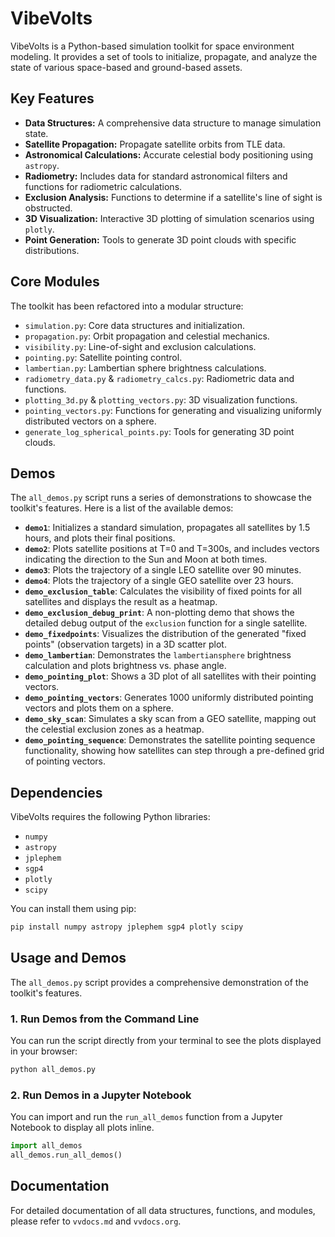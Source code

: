# VibeVolts

VibeVolts is a Python-based simulation toolkit for space environment modeling. It provides a set of tools to initialize, propagate, and analyze the state of various space-based and ground-based assets.

## Key Features

*   **Data Structures:** A comprehensive data structure to manage simulation state.
*   **Satellite Propagation:** Propagate satellite orbits from TLE data.
*   **Astronomical Calculations:** Accurate celestial body positioning using `astropy`.
*   **Radiometry:** Includes data for standard astronomical filters and functions for radiometric calculations.
*   **Exclusion Analysis:** Functions to determine if a satellite's line of sight is obstructed.
*   **3D Visualization:** Interactive 3D plotting of simulation scenarios using `plotly`.
*   **Point Generation:** Tools to generate 3D point clouds with specific distributions.

## Core Modules

The toolkit has been refactored into a modular structure:

*   `simulation.py`: Core data structures and initialization.
*   `propagation.py`: Orbit propagation and celestial mechanics.
*   `visibility.py`: Line-of-sight and exclusion calculations.
*   `pointing.py`: Satellite pointing control.
*   `lambertian.py`: Lambertian sphere brightness calculations.
*   `radiometry_data.py` & `radiometry_calcs.py`: Radiometric data and functions.
*   `plotting_3d.py` & `plotting_vectors.py`: 3D visualization functions.
*   `pointing_vectors.py`: Functions for generating and visualizing uniformly distributed vectors on a sphere.
*   `generate_log_spherical_points.py`: Tools for generating 3D point clouds.

## Demos

The `all_demos.py` script runs a series of demonstrations to showcase the toolkit's features. Here is a list of the available demos:

*   **`demo1`**: Initializes a standard simulation, propagates all satellites by 1.5 hours, and plots their final positions.
*   **`demo2`**: Plots satellite positions at T=0 and T=300s, and includes vectors indicating the direction to the Sun and Moon at both times.
*   **`demo3`**: Plots the trajectory of a single LEO satellite over 90 minutes.
*   **`demo4`**: Plots the trajectory of a single GEO satellite over 23 hours.
*   **`demo_exclusion_table`**: Calculates the visibility of fixed points for all satellites and displays the result as a heatmap.
*   **`demo_exclusion_debug_print`**: A non-plotting demo that shows the detailed debug output of the `exclusion` function for a single satellite.
*   **`demo_fixedpoints`**: Visualizes the distribution of the generated "fixed points" (observation targets) in a 3D scatter plot.
*   **`demo_lambertian`**: Demonstrates the `lambertiansphere` brightness calculation and plots brightness vs. phase angle.
*   **`demo_pointing_plot`**: Shows a 3D plot of all satellites with their pointing vectors.
*   **`demo_pointing_vectors`**: Generates 1000 uniformly distributed pointing vectors and plots them on a sphere.
*   **`demo_sky_scan`**: Simulates a sky scan from a GEO satellite, mapping out the celestial exclusion zones as a heatmap.
*   **`demo_pointing_sequence`**: Demonstrates the satellite pointing sequence functionality, showing how satellites can step through a pre-defined grid of pointing vectors.

## Dependencies

VibeVolts requires the following Python libraries:

*   `numpy`
*   `astropy`
*   `jplephem`
*   `sgp4`
*   `plotly`
*   `scipy`

You can install them using pip:

```bash
pip install numpy astropy jplephem sgp4 plotly scipy
```

## Usage and Demos

The `all_demos.py` script provides a comprehensive demonstration of the toolkit's features.

### 1. Run Demos from the Command Line

You can run the script directly from your terminal to see the plots displayed in your browser:

```bash
python all_demos.py
```

### 2. Run Demos in a Jupyter Notebook

You can import and run the `run_all_demos` function from a Jupyter Notebook to display all plots inline.

```python
import all_demos
all_demos.run_all_demos()
```

## Documentation

For detailed documentation of all data structures, functions, and modules, please refer to `vvdocs.md` and `vvdocs.org`.
